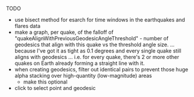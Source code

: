 TODO
- use bisect method for esarch for time windows in the earthquakes and flares data
- make a graph, per quake, of the falloff of "quakeAlignWithPreviousGeodesicAngleThreshold" - number of geodesics that align with this quake vs the threshold angle size.
	... because I've got it as tight as 0.1 degrees and every single quake still aligns with geodesics ... i.e. for every quake, there's 2 or more other quakes on Earth already forming a straight line with it.
- when creating geodesics, filter out identical pairs to prevent those huge alpha stacking over high-quantity (low-magnitude) areas
	- make this optional
- click to select point and geodesic
